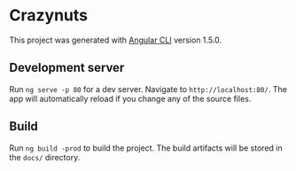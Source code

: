 # Crazynuts

This project was generated with [Angular CLI](https://github.com/angular/angular-cli) version 1.5.0.

## Development server

Run `ng serve -p 80` for a dev server. Navigate to `http://localhost:80/`. The app will automatically reload if you change any of the source files.

## Build

Run `ng build -prod` to build the project. The build artifacts will be stored in the `docs/` directory.
